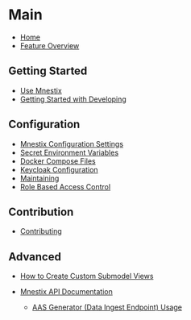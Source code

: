 # Main

- [Home](Home)
- [Feature Overview](Feature-Overview)

## Getting Started

- [Use Mnestix](Use-Mnestix)
- [Getting Started with Developing](Getting-started-with-developing)

## Configuration

- [Mnestix Configuration Settings](Mnestix-Configuration-Settings)
- [Secret Environment Variables](Secret-environment-variables)
- [Docker Compose Files](Docker-Compose-Files)
- [Keycloak Configuration](Keycloak-Configuration)
- [Maintaining](Maintaining)
- [Role Based Access Control](Role-Based-Access-Control)

## Contribution

- [Contributing](Contributing)

## Advanced

- [How to Create Custom Submodel Views](How-to-create-custom-submodel-visualizations)
- [Mnestix API Documentation](Mnestix-API-Documentation)
  - [AAS Generator (Data Ingest Endpoint) Usage](Mnestix-API-Data-Ingest)

  <br></br>
  <br></br>
